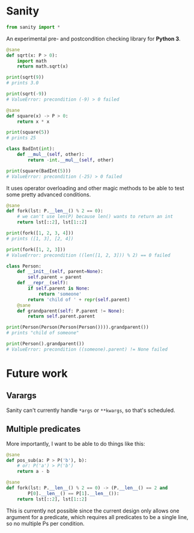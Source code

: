 # Sanity

```python
from sanity import *
```

An experimental pre- and postcondition checking library for **Python 3**.

```python
@sane
def sqrt(x: P > 0):
    import math
    return math.sqrt(x)

print(sqrt(9))
# prints 3.0

print(sqrt(-9))
# ValueError: precondition (-9) > 0 failed
```

```python
@sane
def square(x) -> P > 0:
    return x * x

print(square(5))
# prints 25

class BadInt(int):
    def __mul__(self, other):
        return -int.__mul__(self, other)

print(square(BadInt(5)))
# ValueError: precondition (-25) > 0 failed
```


It uses operator overloading and other magic methods to be able to test some
pretty advanced conditions.

```python
@sane
def fork(lst: P.__len__() % 2 == 0):
    # we can't use len(P) because len() wants to return an int
    return lst[::2], lst[1::2]

print(fork([1, 2, 3, 4]))
# prints ([1, 3], [2, 4])

print(fork([1, 2, 3]))
# ValueError: precondition ((len([1, 2, 3])) % 2) == 0 failed
```

```python
class Person:
    def __init__(self, parent=None):
        self.parent = parent
    def __repr__(self):
        if self.parent is None:
            return 'someone'
        return 'child of ' + repr(self.parent)
    @sane
    def grandparent(self: P.parent != None):
        return self.parent.parent

print(Person(Person(Person(Person()))).grandparent())
# prints "child of someone"

print(Person().grandparent())
# ValueError: precondition ((someone).parent) != None failed
```

# Future work

## Varargs

Sanity can't currently handle `*args` or `**kwargs`, so that's scheduled.

## Multiple predicates

More importantly, I want to be able to do things like this:

```python
@sane
def pos_sub(a: P > P('b'), b):
    # or: P('a') > P('b')
    return a - b
```

```python
@sane
def fork(lst: P.__len__() % 2 == 0) -> (P.__len__() == 2 and
        P[0].__len__() == P[1].__len__()):
    return lst[::2], lst[1::2]
```

This is currently not possible since the current design only allows one
argument for a predicate, which requires all predicates to be a single line,
so no multiple Ps per condition.
